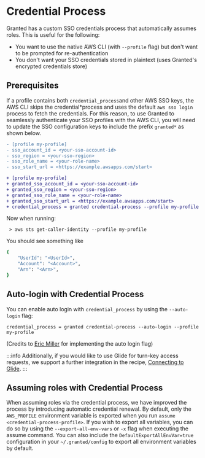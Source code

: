# Credential Process

Granted has a custom SSO credentials process that automatically assumes roles. This is useful for the following:

- You want to use the native AWS CLI (with `--profile` flag) but don't want to be prompted for re-authentication
- You don't want your SSO credentials stored in plaintext (uses Granted's encrypted credentials store)

## Prerequisites

If a profile contains both `credential_process`and other AWS SSO keys, the AWS CLI skips the credential*process and uses the default `aws sso login` process to fetch the credentials. For this reason, to use Granted to seamlessly authenticate your SSO profiles with the AWS CLI, you will need to update the SSO configuration keys to include the prefix `granted*` as shown below.

```diff
- [profile my-profile]
- sso_account_id = <your-sso-account-id>
- sso_region = <your-sso-region>
- sso_role_name = <your-role-name>
- sso_start_url = <https://example.awsapps.com/start>

+ [profile my-profile]
+ granted_sso_account_id = <your-sso-account-id>
+ granted_sso_region = <your-sso-region>
+ granted_sso_role_name = <your-role-name>
+ granted_sso_start_url = <https://example.awsapps.com/start>
+ credential_process = granted credential-process --profile my-profile
```

Now when running:

```
 > aws sts get-caller-identity --profile my-profile
```

You should see something like

```bash
{
    "UserId": "<UserId>",
    "Account": "<Account>",
    "Arn": "<Arn>",
}
```

## Auto-login with Credential Process

You can enable auto login with `credential_process` by using the `--auto-login` flag:

```
credential_process = granted credential-process --auto-login --profile my-profile
```

(Credits to [Eric Miller](https://github.com/sosheskaz) for implementing the auto login flag)

:::info
Additionally, if you would like to use Glide for turn-key access requests, we support a further integration in the recipe, [Connecting to Glide](/granted/recipes/access-requests).
:::

## Assuming roles with Credential Process

When assuming roles via the credential process, we have improved the process by introducing automatic credential renewal. By default, only the `AWS_PROFILE` environment variable is exported when you run `assume <credential-process-profile>`. If you wish to export all variables, you can do so by using the `--export-all-env-vars` or `-x` flag when executing the assume command. You can also include the `DefaultExportAllEnvVar=true` configuration in your `~/.granted/config` to export all environment variables by default.
